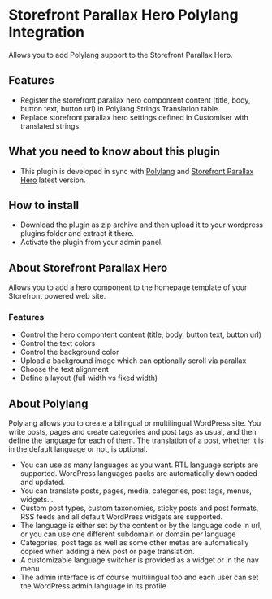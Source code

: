 # Storefront Parallax Hero Polylang Integration

Allows you to add Polylang support to the Storefront Parallax Hero.


## Features

* Register the storefront parallax hero compontent content (title, body, button
  text, button url) in Polylang Strings Translation table.
* Replace storefront parallax hero settings defined in Customiser with translated
  strings.


## What you need to know about this plugin

* This plugin is developed in sync with [Polylang](https://wordpress.org/plugins/polylang)
  and [Storefront Parallax Hero](https://www.woothemes.com/products/storefront-parallax-hero/)
  latest version.


## How to install

* Download the plugin as zip archive and then upload it to your wordpress plugins
  folder and extract it there.
* Activate the plugin from your admin panel.


## About Storefront Parallax Hero

Allows you to add a hero component to the homepage template of your Storefront
powered web site.

### Features

* Control the hero compontent content (title, body, button text, button url)
* Control the text colors
* Control the background color
* Upload a background image which can optionally scroll via parallax
* Choose the text alignment
* Define a layout (full width vs fixed width)


## About Polylang

Polylang allows you to create a bilingual or multilingual WordPress site. You
write posts, pages and create categories and post tags as usual, and then define
the language for each of them. The translation of a post, whether it is in the
default language or not, is optional.

* You can use as many languages as you want. RTL language scripts are supported.
  WordPress languages packs are automatically downloaded and updated.
* You can translate posts, pages, media, categories, post tags, menus, widgets...
* Custom post types, custom taxonomies, sticky posts and post formats, RSS feeds
  and all default WordPress widgets are supported.
* The language is either set by the content or by the language code in url, or
  you can use one different subdomain or domain per language
* Categories, post tags as well as some other metas are automatically copied
  when adding a new post or page translation.
* A customizable language switcher is provided as a widget or in the nav menu
* The admin interface is of course multilingual too and each user can set the
  WordPress admin language in its profile
